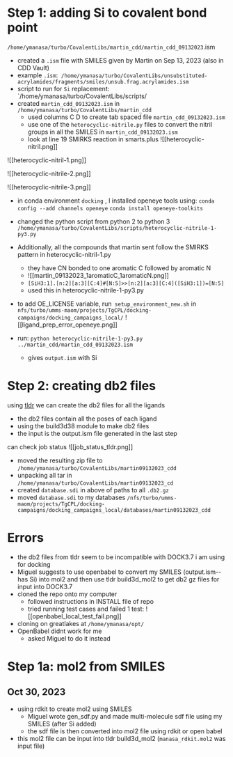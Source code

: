 # Step 1: adding Si to covalent bond point 
`/home/ymanasa/turbo/CovalentLibs/martin_cdd/martin_cdd_09132023`.ism
- created a `.ism` file with SMILES given by Martin on Sep 13, 2023 (also in CDD Vault)
- example `.ism`:  `/home/ymanasa/turbo/CovalentLibs/unsubstituted-acrylamides/fragments/smiles/unsub.frag.acrylamides.ism`
- script to run for `Si` replacement: `/home/ymanasa/turbo/CovalentLibs/scripts/
- created `martin_cdd_09132023.ism` in `/home/ymanasa/turbo/CovalentLibs/martin_cdd`
	- used columns C D to create tab spaced file `martin_cdd_09132023.ism` 
	- use one of the `heterocyclic-nitrile.py` files to convert the nitril groups in all the SMILES in `martin_cdd_09132023.ism`
	- look at line 19 SMIRKS reaction in smarts.plus 
![[heterocyclic-nitril.png]]

![[heterocyclic-nitril-1.png]]

![[heterocyclic-nitrile-2.png]]

![[heterocyclic-nitrile-3.png]]

- in conda environment `docking` , I installed openeye tools using: 
	`conda config --add channels openeye`
	`conda install openeye-toolkits`

- changed the python script from python 2 to python 3 
`/home/ymanasa/turbo/CovalentLibs/scripts/heterocyclic-nitrile-1-py3.py`

- Additionally, all the compounds that martin sent follow the SMIRKS pattern in heterocyclic-nitril-1.py
	- they have CN bonded to one aromatic C followed by aromatic N 
	- ![[martin_09132023_1aromaticC_1aromaticN.png]]
	- `[SiH3:1].[n:2][a:3][C:4]#[N:5]>>[n:2][a:3][C:4]([SiH3:1])=[N:5]`
	- used this in heterocyclic-nitrile-1-py3.py

- to add OE_LICENSE variable, run` setup_environment_new.sh` in `nfs/turbo/umms-maom/projects/TgCPL/docking-campaigns/docking_campaigns_local/`
![[ligand_prep_error_openeye.png]]
- run: `python heterocyclic-nitrile-1-py3.py ../martin_cdd/martin_cdd_09132023.ism` 
	- gives `output.ism` with Si 
# Step 2: creating db2 files
using [tldr](https://tldr.docking.org/) we can create the db2 files for all the ligands 
- the db2 files contain all the poses of each ligand 
- using the build3d38 module to make db2 files 
- the input is the output.ism file generated in the last step 

can check job status
![[job_status_tldr.png]]
- moved the resulting zip file to `/home/ymanasa/turbo/CovalentLibs/martin09132023_cdd`
- unpacking all tar in `/home/ymanasa/turbo/CovalentLibs/martin09132023_cd`
- created `database.sdi` in above of paths to all `.db2.gz`
- moved `database.sdi` to my databases 
`/nfs/turbo/umms-maom/projects/TgCPL/docking-campaigns/docking_campaigns_local/databases/martin09132023_cdd`

# Errors
- the db2 files from tldr seem to be incompatible with DOCK3.7 i am using for docking 
- Miguel suggests to use openbabel to convert my SMILES (output.ism-- has Si) into mol2 and then use tldr build3d_mol2 to get db2 gz files for input into DOCK3.7
- cloned the repo onto my computer 
	- followed instructions in INSTALL file of repo
	- tried running test cases and failed 1 test:
	![[openbabel_local_test_fail.png]]
- cloning on greatlakes at `/home/ymanasa/opt/`
- OpenBabel didnt work for me
	- asked Miguel to do it instead 

# Step 1a: mol2 from SMILES
## Oct 30, 2023
- using rdkit to create mol2 using SMILES 
	- Miguel wrote gen_sdf.py and made multi-molecule sdf file using my SMILES (after Si added)
	- the sdf file is then converted into mol2 file using rdkit or open babel
- this mol2 file can be input into tldr build3d_mol2 (`manasa_rdkit.mol2` was input file)